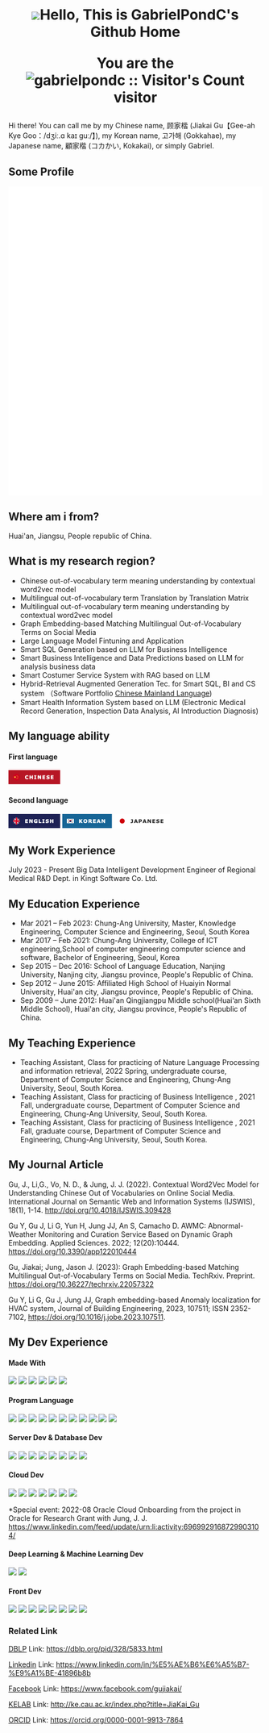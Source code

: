 <h1 align= "center"><img src="https://github.githubassets.com/images/mona-loading-default.gif" width="60"><b>Hello, This is GabrielPondC's Github Home</b><p align="center">You are the <img src="https://profile-counter.deno.dev/gabrielpondc/count.svg" alt="gabrielpondc :: Visitor's Count"width="auto" /> visitor</p>  </h1>

Hi there! You can call me by my Chinese name, 顾家楷 (Jiakai Gu【Gee-ah Kye Goo：/dʒiː.ɑ kaɪ ɡuː/】), my Korean name, 고가해 (Gokkahae), my Japanese name, 顧家楷 (コカかい, Kokakai), or simply Gabriel.

## Some Profile

<img align="center" src="/github-metrics.svg" alt="Metrics" width="auto" />

## Where am i from?

Huai'an, Jiangsu, People republic of China.

## What is my research region?

* Chinese out-of-vocabulary term meaning understanding by contextual word2vec model
* Multilingual out-of-vocabulary term Translation by Translation Matrix
* Multilingual out-of-vocabulary term meaning understanding by contextual word2vec model
* Graph Embedding-based Matching Multilingual Out-of-Vocabulary Terms on Social Media
* Large Language Model Fintuning and Application
* Smart SQL Generation based on LLM for Business Intelligence
* Smart Business Intelligence and Data Predictions based on LLM for analysis business data
* Smart Costumer Service System with RAG based on LLM
* Hybrid-Retrieval Augmented Generation Tec. for Smart SQL, BI and CS system （Software Portfolio [Chinese Mainland Language](https://mp.weixin.qq.com/s/lXPCa5q8HrFdNoGlVerwwQ))
* Smart Health Information System based on LLM (Electronic Medical Record Generation, Inspection Data Analysis, AI Introduction Diagnosis) 
## My language ability
#### First language
![image](https://github.com/gabrielpondc/gabrielpondc/blob/main/1.png)

#### Second language

![image](https://github.com/gabrielpondc/gabrielpondc/blob/main/English-272f68.png)
![image](https://github.com/gabrielpondc/gabrielpondc/blob/main/Korean-1679A7.png)
![image](https://github.com/gabrielpondc/gabrielpondc/blob/main/Japanese-FFFFFF.png)

## My Work Experience
July 2023 - Present Big Data Intelligent Development Engineer of Regional Medical R&D Dept. in Kingt Software Co. Ltd.
## My Education Experience

* Mar 2021 – Feb 2023: Chung-Ang University, Master, Knowledge Engineering, Computer Science and Engineering, Seoul, South Korea
* Mar 2017 – Feb 2021: Chung-Ang University, College of ICT engineering,School of computer engineering computer science and software, Bachelor of Engineering, Seoul, Korea
* Sep 2015 – Dec 2016: School of Language Education, Nanjing University, Nanjing city, Jiangsu province, People's Republic of China.
* Sep 2012 – June 2015: Affiliated High School of Huaiyin Normal University, Huai'an city, Jiangsu province, People's Republic of China.
* Sep 2009 – June 2012: Huai'an Qingjiangpu Middle school(Huai‘an Sixth Middle School), Huai'an city, Jiangsu province, People's Republic of China.

## My Teaching Experience

* Teaching Assistant, Class for practicing of Nature Language Processing and information retrieval, 2022 Spring, undergraduate course, Department of Computer Science and Engineering, Chung-Ang University, Seoul, South Korea.
* Teaching Assistant, Class for practicing of Business Intelligence , 2021 Fall, undergraduate course, Department of Computer Science and Engineering, Chung-Ang University, Seoul, South Korea.
* Teaching Assistant, Class for practicing of Business Intelligence , 2021 Fall, graduate course, Department of Computer Science and Engineering, Chung-Ang University, Seoul, South Korea.

## My Journal Article 
Gu, J., Li,G., Vo, N. D., & Jung, J. J. (2022). Contextual Word2Vec Model for Understanding Chinese Out of Vocabularies on Online Social Media. International Journal on Semantic Web and Information Systems (IJSWIS), 18(1), 1-14. http://doi.org/10.4018/IJSWIS.309428

Gu Y, Gu J, Li G, Yun H, Jung JJ, An S, Camacho D. AWMC: Abnormal-Weather Monitoring and Curation Service Based on Dynamic Graph Embedding. Applied Sciences. 2022; 12(20):10444. https://doi.org/10.3390/app122010444

Gu, Jiakai; Jung, Jason J. (2023): Graph Embedding-based Matching Multilingual Out-of-Vocabulary Terms on Social Media. TechRxiv. Preprint. https://doi.org/10.36227/techrxiv.22057322

Gu Y, Li G, Gu J, Jung JJ, Graph embedding-based Anomaly localization for HVAC system, Journal of Building Engineering, 2023, 107511; ISSN 2352-7102, https://doi.org/10.1016/j.jobe.2023.107511.


## My Dev Experience

#### Made With
<img src="https://img.shields.io/badge/Jupyter-F37626?style=for-the-badge&logo=Jupyter&logoColor=white"> <img src="https://img.shields.io/badge/Visual%20Studio%20Code-007ACC?style=for-the-badge&logo=Visual%20Studio%20Code&logoColor=white"> <img src="https://img.shields.io/badge/JetBrains-000000?style=for-the-badge&logo=jetBrains&logoColor=white"> <img src="https://img.shields.io/badge/Android%20Studio-3DDC84?style=for-the-badge&logo=Android%20Studio&logoColor=white"> <img src="https://img.shields.io/badge/Vim-019733?style=for-the-badge&logo=Vim&logoColor=white"> <img src="https://img.shields.io/badge/Wireshark-1679A7?style=for-the-badge&logo=Wireshark&logoColor=white">

#### Program Language
<img src="https://img.shields.io/badge/LaTeX-008080?style=for-the-badge&logo=LaTeX&logoColor=white"> <img src="https://img.shields.io/badge/JavaScript-F7DF1E?style=for-the-badge&logo=JavaScript&logoColor=black"> <img src="https://img.shields.io/badge/HTML5-E34F26?style=for-the-badge&logo=html5&logoColor=white"> <img src="https://img.shields.io/badge/HTML-239120?style=for-the-badge&logo=html5&logoColor=white"> <img src="https://img.shields.io/badge/Python-3776AB?style=for-the-badge&logo=python&logoColor=white"> <img src="https://img.shields.io/badge/C-00599C?style=for-the-badge&logo=c&logoColor=white"> <img src="https://img.shields.io/badge/C%2B%2B-00599C?style=for-the-badge&logo=c%2B%2B&logoColor=white"> <img src="https://img.shields.io/badge/Java-ED8B00?style=for-the-badge&logo=java&logoColor=white"> <img src="https://img.shields.io/badge/PHP-777BB4?style=for-the-badge&logo=php&logoColor=white"> <img src="https://img.shields.io/badge/Shell_Script-121011?style=for-the-badge&logo=gnu-bash&logoColor=white"> <img src="https://img.shields.io/badge/Markdown-000000?style=for-the-badge&logo=markdown&logoColor=white">

#### Server Dev & Database Dev
<img src="https://img.shields.io/badge/Ubuntu-E95420?style=for-the-badge&logo=ubuntu&logoColor=white"> <img src="https://img.shields.io/badge/Windows%20Server-0078D6?style=for-the-badge&logo=Windows%20server&logoColor=white"> <img src="https://img.shields.io/badge/Docker-2496ED?style=for-the-badge&logo=docker&logoColor=white"> <img src="https://img.shields.io/badge/Linux-FCC624?style=for-the-badge&logo=linux&logoColor=black"> <img src="https://img.shields.io/badge/MySQL-4479A1?style=for-the-badge&logo=MySQL&logoColor=white"> <img src="https://img.shields.io/badge/SQLite-07405E?style=for-the-badge&logo=sqlite&logoColor=white"> <img src="https://img.shields.io/badge/Apache-D22128?style=for-the-badge&logo=Apache&logoColor=white"> <img src="https://img.shields.io/badge/Redis-DC382D?style=for-the-badge&logo=Redis&logoColor=white">

#### Cloud Dev
<img src="https://img.shields.io/badge/Google_Cloud-4285F4?style=for-the-badge&logo=google-cloud&logoColor=white"> <img src="https://img.shields.io/badge/Amazon_AWS-232F3E?style=for-the-badge&logo=amazon-aws&logoColor=white"> <img src="https://img.shields.io/badge/Microsoft_Azure-0089D6?style=for-the-badge&logo=microsoft-azure&logoColor=white"> <img src="https://img.shields.io/badge/Oracle Instance-F80000?style=for-the-badge&logo=oracle&logoColor=white"> <img src="https://img.shields.io/badge/Baidu%20Cloud-2b32d8?style=for-the-badge&logo=Baidu&logoColor=white"> <img src="https://img.shields.io/badge/Alibaba%20Cloud-FF6A00?style=for-the-badge&logo=Alibaba%20Cloud&logoColor=white"> <img src="https://img.shields.io/badge/Tencent%20Cloud-59bacc?style=for-the-badge&logo=iCloud&logoColor=white">

*Special event: 2022-08 Oracle Cloud Onboarding from the project in Oracle for Research Grant with Jung, J. J. https://www.linkedin.com/feed/update/urn:li:activity:6969929168729903104/

#### Deep Learning & Machine Learning  Dev
<img src="https://img.shields.io/badge/Tensorflow-FF6F00?style=for-the-badge&logo=TensorFlow&logoColor=white"> <img src="https://img.shields.io/badge/PyTorch-EE4C2C?style=for-the-badge&logo=PyTorch&logoColor=white">

#### Front Dev
<img src="https://img.shields.io/badge/Vue.js-35495E?style=for-the-badge&logo=vue.js&logoColor=4FC08D"> <img src="https://img.shields.io/badge/React_Native-20232A?style=for-the-badge&logo=react&logoColor=61DAFB"> <img src="https://img.shields.io/badge/Bootstrap-563D7C?style=for-the-badge&logo=bootstrap&logoColor=white"> <img src="https://img.shields.io/badge/Flutter-02569B?style=for-the-badge&logo=flutter&logoColor=white"> <img src="https://img.shields.io/badge/Node.js-43853D?style=for-the-badge&logo=node.js&logoColor=white"> <img src="https://img.shields.io/badge/Apache%20Echarts-AA344D?style=for-the-badge&logo=Apache%20Echarts&logoColor=white"> <img src="https://img.shields.io/badge/WordPress-21759B?style=for-the-badge&logo=WordPress&logoColor=white"> <img src="https://img.shields.io/badge/Kakao%20Map-FFCD00?style=for-the-badge&logo=KakaoTalk&logoColor=white">

### Related Link

[DBLP](https://dblp.org/pid/328/5833.html)  Link: https://dblp.org/pid/328/5833.html

[Linkedin](https://www.linkedin.com/in/%E5%AE%B6%E6%A5%B7-%E9%A1%BE-41896b8b) Link: https://www.linkedin.com/in/%E5%AE%B6%E6%A5%B7-%E9%A1%BE-41896b8b

[Facebook](https://www.facebook.com/gujiakai/) Link: https://www.facebook.com/gujiakai/

[KELAB](http://ke.cau.ac.kr/index.php?title=JiaKai_Gu) Link: http://ke.cau.ac.kr/index.php?title=JiaKai_Gu

[ORCID](https://orcid.org/0000-0001-9913-7864) Link: https://orcid.org/0000-0001-9913-7864

